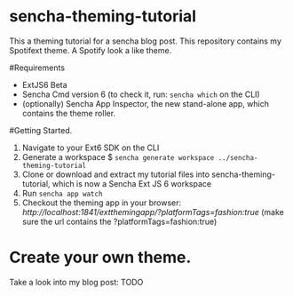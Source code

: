 # sencha-theming-tutorial
This a theming tutorial for a sencha blog post. This repository contains my Spotifext theme. A Spotify look a like theme.

#Requirements
* ExtJS6 Beta
* Sencha Cmd version 6 (to check it, run: `sencha which` on the CLI)
* (optionally) Sencha App Inspector, the new stand-alone app, which contains the theme roller.

#Getting Started.

1. Navigate to your Ext6 SDK on the CLI
2. Generate a workspace
<from-ext6-folder>$ `sencha generate workspace ../sencha-theming-tutorial`
3. Clone or download and extract my tutorial files into sencha-theming-tutorial, which is now a Sencha Ext JS 6 workspace
4. Run `sencha app watch`
5. Checkout the theming app in your browser: *http://localhost:1841/extthemingapp/?platformTags=fashion:true*
(make sure the url contains the ?platformTags=fashion:true)

# Create your own theme.
Take a look into my blog post: TODO

